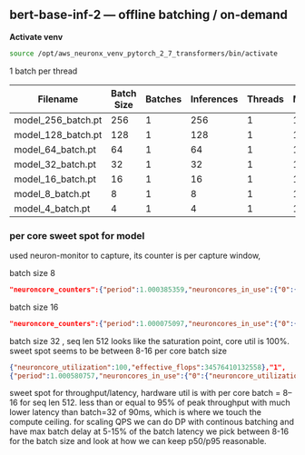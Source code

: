 ## bert-base-inf-2 — offline batching / on‑demand

**Activate venv**

```bash
source /opt/aws_neuronx_venv_pytorch_2_7_transformers/bin/activate
```
1 batch per thread

| Filename | Batch Size | Batches | Inferences | Threads | Models | Duration | Throughput | Latency P50 | Latency P95 | Latency P99 |
|----------|------------|---------|------------|---------|--------|----------|------------|-------------|-------------|-------------|
| model_256_batch.pt | 256 | 1 | 256 | 1 | 1 | 0.708 | 361.378 | 707.116 | 707.116 | 707.116 |
| model_128_batch.pt | 128 | 1 | 128 | 1 | 1 | 0.355 | 360.091 | 354.756 | 354.756 | 354.756 |
| model_64_batch.pt | 64 | 1 | 64 | 1 | 1 | 0.179 | 357.496 | 178.184 | 178.184 | 178.184 |
| model_32_batch.pt | 32 | 1 | 32 | 1 | 1 | 0.091 | 352.749 | 89.927 | 89.927 | 89.927 |
| model_16_batch.pt | 16 | 1 | 16 | 1 | 1 | 0.046 | 347.588 | 45.187 | 45.187 | 45.187 |
| model_8_batch.pt | 8 | 1 | 8 | 1 | 1 | 0.023 | 342.480 | 22.590 | 22.590 | 22.590 |
| model_4_batch.pt | 4 | 1 | 4 | 1 | 1 | 0.013 | 308.274 | 12.399 | 12.399 | 12.399 |

### per core sweet spot for model

used neuron-monitor to capture, its counter is per capture window,

batch size 8
```json
"neuroncore_counters":{"period":1.000385359,"neuroncores_in_use":{"0":{"neuroncore_utilization":99.38037580375642,"effective_flops":34776185139834}
```

batch size 16 
```json
"neuroncore_counters":{"period":1.000075097,"neuroncores_in_use":{"0":{"neuroncore_utilization":100,"effective_flops":34553733110090}
```

batch size 32 , seq len 512
 looks like the saturation point, core util is 100%.
 sweet spot seems to be between 8-16 per core batch size

```json
{"neuroncore_utilization":100,"effective_flops":34576410132558},"1",
{"period":1.000580757,"neuroncores_in_use":{"0":{"neuroncore_utilization":100,"effective_flops":34576410132558},"1" 
```
sweet spot for throughput/latency, hardware util is with per core batch = 8–16 for seq len 512. less than or equal to 95% of peak throughput with much lower latency than batch=32 of 90ms, which is where we touch the compute ceiling. for scaling QPS we can do DP with continous batching and have max batch delay at 5-15% of the batch latency we pick between 8-16 for the batch size and look at how we can keep p50/p95 reasonable.
